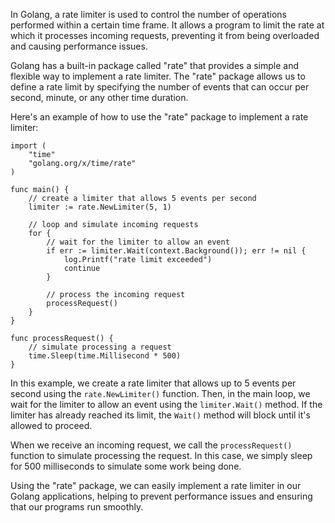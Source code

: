 In Golang, a rate limiter is used to control the number of operations performed within a certain time frame. It allows a program to limit the rate at which it processes incoming requests, preventing it from being overloaded and causing performance issues.

Golang has a built-in package called "rate" that provides a simple and flexible way to implement a rate limiter. The "rate" package allows us to define a rate limit by specifying the number of events that can occur per second, minute, or any other time duration.

Here's an example of how to use the "rate" package to implement a rate limiter:

```
import (
    "time"
    "golang.org/x/time/rate"
)

func main() {
    // create a limiter that allows 5 events per second
    limiter := rate.NewLimiter(5, 1)

    // loop and simulate incoming requests
    for {
        // wait for the limiter to allow an event
        if err := limiter.Wait(context.Background()); err != nil {
            log.Printf("rate limit exceeded")
            continue
        }

        // process the incoming request
        processRequest()
    }
}

func processRequest() {
    // simulate processing a request
    time.Sleep(time.Millisecond * 500)
}
```

In this example, we create a rate limiter that allows up to 5 events per second using the `rate.NewLimiter()` function. Then, in the main loop, we wait for the limiter to allow an event using the `limiter.Wait()` method. If the limiter has already reached its limit, the `Wait()` method will block until it's allowed to proceed.

When we receive an incoming request, we call the `processRequest()` function to simulate processing the request. In this case, we simply sleep for 500 milliseconds to simulate some work being done.

Using the "rate" package, we can easily implement a rate limiter in our Golang applications, helping to prevent performance issues and ensuring that our programs run smoothly.